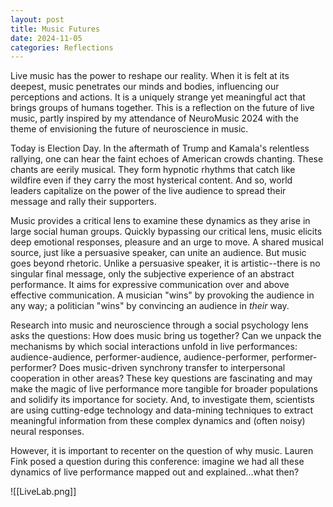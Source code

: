 ```yaml
---
layout: post
title: Music Futures
date: 2024-11-05
categories: Reflections
---
```

Live music has the power to reshape our reality. When it is felt at its deepest, music penetrates our minds and bodies, influencing our perceptions and actions. It is a uniquely strange yet meaningful act that brings groups of humans together. This is a reflection on the future of live music, partly inspired by my attendance of NeuroMusic 2024 with the theme of envisioning the future of neuroscience in music. 

Today is Election Day. In the aftermath of Trump and Kamala's relentless rallying, one can hear the faint echoes of American crowds chanting. These chants are eerily musical. They form hypnotic rhythms that catch like wildfire even if they carry the most hysterical content. And so, world leaders capitalize on the power of the live audience to spread their message and rally their supporters. 

Music provides a critical lens to examine these dynamics as they arise in large social human groups. Quickly bypassing our critical lens, music elicits deep emotional responses, pleasure and an urge to move. A shared musical source, just like a persuasive speaker, can unite an audience. But music goes beyond rhetoric. Unlike a persuasive speaker, it is artistic--there is no singular final message, only the subjective experience of an abstract performance. It aims for expressive communication over and above effective communication. A musician "wins" by provoking the audience in any way; a politician "wins" by convincing an audience in *their* way. 

Research into music and neuroscience through a social psychology lens asks the questions: How does music bring us together? Can we unpack the mechanisms by which social interactions unfold in live performances: audience-audience, performer-audience, audience-performer, performer-performer? Does music-driven synchrony transfer to interpersonal cooperation in other areas?  These key questions are fascinating and may make the magic of live performance more tangible for broader populations and solidify its importance for society. And, to investigate them, scientists are using cutting-edge technology and data-mining techniques to extract meaningful information from these complex dynamics and (often noisy) neural responses. 

However, it is important to recenter on the question of why music. Lauren Fink posed a question during this conference: imagine we had all these dynamics of live performance mapped out and explained...what then?





![[LiveLab.png]]